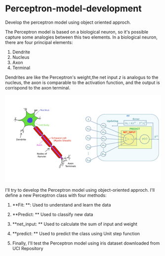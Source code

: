 # Perceptron-model-development
Develop the perceptron model using object oriented approch.

The Perceptron model is based on a biological neuron, so it's possible capture some analogies between this two elements.
In a biological neuron, there are four principal elements:


1.   Dendrite
2.   Nucleus
3.   Axon
4.   Terminal

Dendrites are like the Perceptron's weight,the net input *z* is analogus to the nucleus, the axon is comparable to the activation function, and the output is corrispond to the axon terminal.

![Biological Neuron And Perceptron](bnp.png)


I'll try to develop the Perceptron model using object-oriented approch.
I'll define a new Perceptron class with four methods: 


1.   **Fit: **: Used to understand and learn the data
2.   **Predict: ** Used to classify new data
3.   **net_input: ** Used to calculate the sum of input and weight
4.   **predict: ** Used to predict the class using Unit step function

5.   Finally, I'll test the Perceptron model using iris dataset downloaded from UCI Repository
